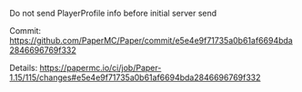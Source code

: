 Do not send PlayerProfile info before initial server send

Commit: https://github.com/PaperMC/Paper/commit/e5e4e9f71735a0b61af6694bda2846696769f332

Details: https://papermc.io/ci/job/Paper-1.15/115/changes#e5e4e9f71735a0b61af6694bda2846696769f332
